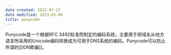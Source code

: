 ```yaml
---
date created: 2022-07-27
date modified: 2023-03-08
title: punycode
---
```


Punycode是一个根据RFC 3492标准而制定的编码系统，主要用于把域名从地方语言所采用的Unicode编码转换成为可用于DNS系统的编码。Punycode可以防止所谓的[[IDN欺骗]]。
